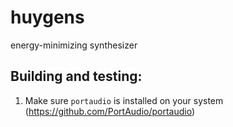 # huygens
energy-minimizing synthesizer

## Building and testing:
1. Make sure `portaudio` is installed on your system (https://github.com/PortAudio/portaudio)